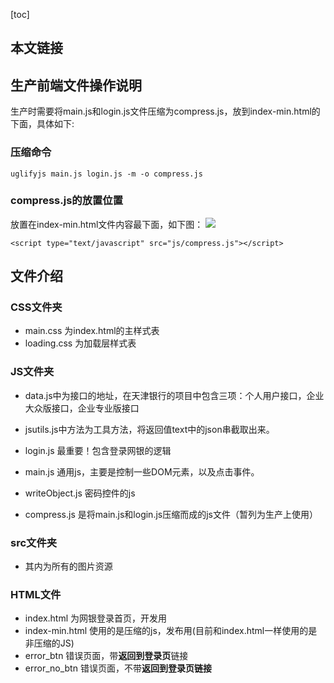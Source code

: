 [toc]
## 本文链接



## 生产前端文件操作说明
生产时需要将main.js和login.js文件压缩为compress.js，放到index-min.html的下面，具体如下:

### 压缩命令
```
uglifyjs main.js login.js -m -o compress.js
```

### compress.js的放置位置
放置在index-min.html文件内容最下面，如下图：
![](http://p1hy9syru.bkt.clouddn.com/18-4-4/61028573.jpg)
```
<script type="text/javascript" src="js/compress.js"></script>
```



## 文件介绍
### CSS文件夹
- main.css 为index.html的主样式表
- loading.css 为加载层样式表

### JS文件夹
- data.js中为接口的地址，在天津银行的项目中包含三项：个人用户接口，企业大众版接口，企业专业版接口
- jsutils.js中方法为工具方法，将返回值text中的json串截取出来。
- login.js 最重要！包含登录网银的逻辑
- main.js 通用js，主要是控制一些DOM元素，以及点击事件。
- writeObject.js 密码控件的js

- compress.js 是将main.js和login.js压缩而成的js文件（暂列为生产上使用）


### src文件夹
- 其内为所有的图片资源

### HTML文件
- index.html 为网银登录首页，开发用
- index-min.html 使用的是压缩的js，发布用(目前和index.html一样使用的是非压缩的JS)
- error_btn 错误页面，带**返回到登录页**链接
- error_no_btn 错误页面，不带**返回到登录页链接**

